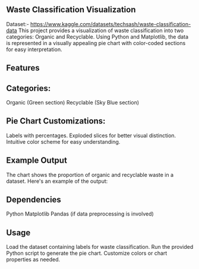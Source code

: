 ## Waste Classification Visualization
Dataset:- https://www.kaggle.com/datasets/techsash/waste-classification-data
This project provides a visualization of waste classification into two categories: Organic and Recyclable. Using Python and Matplotlib, the data is represented in a visually appealing pie chart with color-coded sections for easy interpretation.

## Features
 ## Categories:
  Organic (Green section)
  Recyclable (Sky Blue section)
 ## Pie Chart Customizations:
  Labels with percentages.
  Exploded slices for better visual distinction.
  Intuitive color scheme for easy understanding.
## Example Output
  The chart shows the proportion of organic and recyclable waste in a dataset. Here's an example of the output:


## Dependencies
  Python
  Matplotlib
  Pandas (if data preprocessing is involved)
## Usage
  Load the dataset containing labels for waste classification.
  Run the provided Python script to generate the pie chart.
  Customize colors or chart properties as needed.

